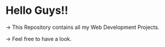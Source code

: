 # Hello Guys!!

-> This Repository contains all my Web Development Projects.

-> Feel free to have a look.
 
